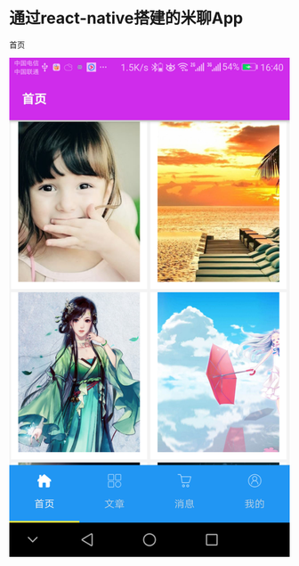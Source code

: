 # 通过react-native搭建的米聊App
首页

![首页截图](https://github.com/gy10112134/miliao/blob/master/device-2018-11-30-164008.png)
